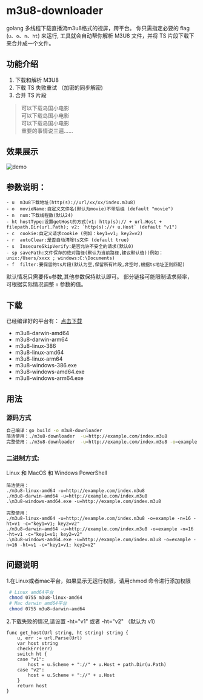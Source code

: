 # m3u8-downloader

golang 多线程下载直播流m3u8格式的视屏，跨平台。 你只需指定必要的 flag (`u`、`o`、`n`、`ht`) 来运行, 工具就会自动帮你解析 M3U8 文件，并将 TS 片段下载下来合并成一个文件。


## 功能介绍

1. 下载和解析 M3U8
2. 下载 TS 失败重试 （加密的同步解密)
3. 合并 TS 片段

> 可以下载岛国小电影  
> 可以下载岛国小电影  
> 可以下载岛国小电影    
> 重要的事情说三遍......

## 效果展示
![demo](./demo.gif)

## 参数说明：

```
- u  m3u8下载地址(http(s)://url/xx/xx/index.m3u8)
- o  movieName:自定义文件名(默认为movie)不带后缀 (default "movie")
- n  num:下载线程数(默认24)
- ht hostType:设置getHost的方式(v1: http(s):// + url.Host + filepath.Dir(url.Path); v2: `http(s)://+ u.Host` (default "v1")
- c  cookie:自定义请求cookie (例如：key1=v1; key2=v2)
- r  autoClear:是否自动清除ts文件 (default true)
- s  InsecureSkipVerify:是否允许不安全的请求(默认0)
- sp savePath:文件保存的绝对路径(默认为当前路径,建议默认值)(例如：unix:/Users/xxxx ; windows:C:\Documents)
- f  filter:要保留的ts片段(默认为空,保留所有片段,非空时,根据ts地址正则匹配)
```

默认情况只需要传`u`参数,其他参数保持默认即可。 部分链接可能限制请求频率，可根据实际情况调整 `n` 参数的值。

## 下载

已经编译好的平台有： [点击下载](https://github.com/llychao/m3u8-downloader/releases)

- m3u8-darwin-amd64
- m3u8-darwin-arm64
- m3u8-linux-386
- m3u8-linux-amd64
- m3u8-linux-arm64
- m3u8-windows-386.exe
- m3u8-windows-amd64.exe
- m3u8-windows-arm64.exe

## 用法

### 源码方式

```bash
自己编译：go build -o m3u8-downloader
简洁使用：./m3u8-downloader  -u=http://example.com/index.m3u8
完整使用：./m3u8-downloader  -u=http://example.com/index.m3u8 -o=example -n=16 -ht=v1 -c="key1=v1; key2=v2"
```

### 二进制方式:

Linux 和 MacOS 和 Windows PowerShell

```
简洁使用：
./m3u8-linux-amd64 -u=http://example.com/index.m3u8
./m3u8-darwin-amd64 -u=http://example.com/index.m3u8 
.\m3u8-windows-amd64.exe -u=http://example.com/index.m3u8

完整使用：
./m3u8-linux-amd64 -u=http://example.com/index.m3u8 -o=example -n=16 -ht=v1 -c="key1=v1; key2=v2"
./m3u8-darwin-amd64 -u=http://example.com/index.m3u8 -o=example -n=16 -ht=v1 -c="key1=v1; key2=v2"
.\m3u8-windows-amd64.exe -u=http://example.com/index.m3u8 -o=example -n=16 -ht=v1 -c="key1=v1; key2=v2"
```

## 问题说明

1.在Linux或者mac平台，如果显示无运行权限，请用chmod 命令进行添加权限
```bash
 # Linux amd64平台
 chmod 0755 m3u8-linux-amd64
 # Mac darwin amd64平台
 chmod 0755 m3u8-darwin-amd64
 ```
2.下载失败的情况,请设置 -ht="v1" 或者 -ht="v2" （默认为 v1）
```golang
func get_host(Url string, ht string) string {
    u, err := url.Parse(Url)
    var host string
    checkErr(err)
    switch ht {
    case "v1":
        host = u.Scheme + "://" + u.Host + path.Dir(u.Path)
    case "v2":
        host = u.Scheme + "://" + u.Host
    }
    return host
}
```
